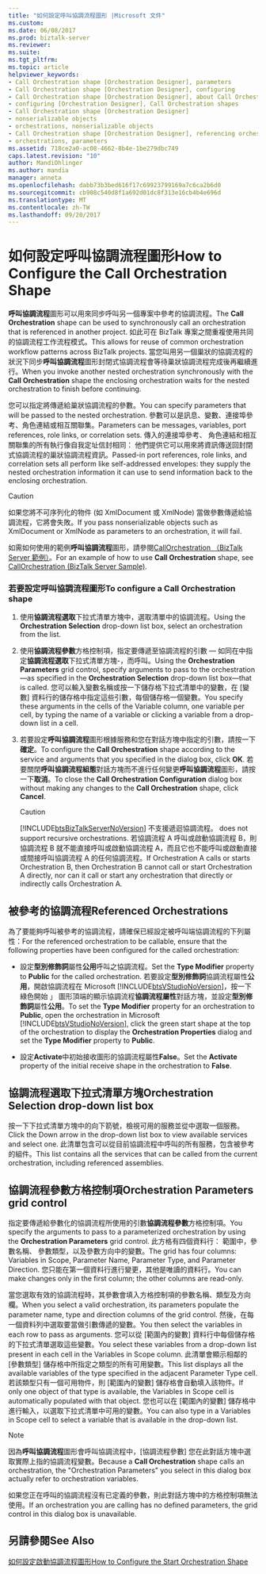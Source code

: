 ```yaml
---
title: "如何設定呼叫協調流程圖形 |Microsoft 文件"
ms.custom: 
ms.date: 06/08/2017
ms.prod: biztalk-server
ms.reviewer: 
ms.suite: 
ms.tgt_pltfrm: 
ms.topic: article
helpviewer_keywords:
- Call Orchestration shape [Orchestration Designer], parameters
- Call Orchestration shape [Orchestration Designer], configuring
- Call Orchestration shape [Orchestration Designer], about Call Orchestration shapes
- configuring [Orchestration Designer], Call Orchestration shapes
- Call Orchestration shape [Orchestration Designer]
- nonserializable objects
- orchestrations, nonserializable objects
- Call Orchestration shape [Orchestration Designer], referencing orchestrations
- orchestrations, parameters
ms.assetid: 718ce2a0-ac08-4662-8b4e-1be279dbc749
caps.latest.revision: "10"
author: MandiOhlinger
ms.author: mandia
manager: anneta
ms.openlocfilehash: dabb73b3bed616f17c69923799169a7c6ca2b6d0
ms.sourcegitcommit: cb908c540d8f1a692d01dc8f313e16cb4b4e696d
ms.translationtype: MT
ms.contentlocale: zh-TW
ms.lasthandoff: 09/20/2017
---
```

# <a name="how-to-configure-the-call-orchestration-shape"></a><span data-ttu-id="2961c-102">如何設定呼叫協調流程圖形</span><span class="sxs-lookup"><span data-stu-id="2961c-102">How to Configure the Call Orchestration Shape</span></span>
<span data-ttu-id="2961c-103">**呼叫協調流程**圖形可以用來同步呼叫另一個專案中參考的協調流程。</span><span class="sxs-lookup"><span data-stu-id="2961c-103">The **Call Orchestration** shape can be used to synchronously call an orchestration that is referenced in another project.</span></span> <span data-ttu-id="2961c-104">如此可在 BizTalk 專案之間重複使用共同的協調流程工作流程模式。</span><span class="sxs-lookup"><span data-stu-id="2961c-104">This allows for reuse of common orchestration workflow patterns across BizTalk projects.</span></span> <span data-ttu-id="2961c-105">當您叫用另一個巢狀的協調流程的狀況下同步**呼叫協調流程**圖形封閉式協調流程會等待巢狀協調流程完成後再繼續進行。</span><span class="sxs-lookup"><span data-stu-id="2961c-105">When you invoke another nested orchestration synchronously with the **Call Orchestration** shape the enclosing orchestration waits for the nested orchestration to finish before continuing.</span></span>  
  
 <span data-ttu-id="2961c-106">您可以指定將傳遞給巢狀協調流程的參數。</span><span class="sxs-lookup"><span data-stu-id="2961c-106">You can specify parameters that will be passed to the nested orchestration.</span></span> <span data-ttu-id="2961c-107">參數可以是訊息、變數、連接埠參考、角色連結或相互關聯集。</span><span class="sxs-lookup"><span data-stu-id="2961c-107">Parameters can be messages, variables, port references, role links, or correlation sets.</span></span> <span data-ttu-id="2961c-108">傳入的連接埠參考、 角色連結和相互關聯集的所有執行像自我定址信封相同： 他們提供它可以用來將資訊傳送回封閉式協調流程的巢狀協調流程資訊。</span><span class="sxs-lookup"><span data-stu-id="2961c-108">Passed-in port references, role links, and correlation sets all perform like self-addressed envelopes: they supply the nested orchestration information it can use to send information back to the enclosing orchestration.</span></span>  
  
> [!CAUTION]
>  <span data-ttu-id="2961c-109">如果您將不可序列化的物件 (如 XmlDocument 或 XmlNode) 當做參數傳遞給協調流程，它將會失敗。</span><span class="sxs-lookup"><span data-stu-id="2961c-109">If you pass nonserializable objects such as XmlDocument or XmlNode as parameters to an orchestration, it will fail.</span></span>  
  
 <span data-ttu-id="2961c-110">如需如何使用的範例**呼叫協調流程**圖形，請參閱[CallOrchestration （BizTalk Server 範例）](../core/callorchestration-biztalk-server-sample.md)。</span><span class="sxs-lookup"><span data-stu-id="2961c-110">For an example of how to use **Call Orchestration** shape, see [CallOrchestration (BizTalk Server Sample)](../core/callorchestration-biztalk-server-sample.md).</span></span>  
  
### <a name="to-configure-a-call-orchestration-shape"></a><span data-ttu-id="2961c-111">若要設定呼叫協調流程圖形</span><span class="sxs-lookup"><span data-stu-id="2961c-111">To configure a Call Orchestration shape</span></span>  
  
1.  <span data-ttu-id="2961c-112">使用**協調流程選取**下拉式清單方塊中，選取清單中的協調流程。</span><span class="sxs-lookup"><span data-stu-id="2961c-112">Using the **Orchestration Selection** drop-down list box, select an orchestration from the list.</span></span>  
  
2.  <span data-ttu-id="2961c-113">使用**協調流程參數**方格控制項，指定要傳遞至協調流程的引數 — 如同在中指定**協調流程選取**下拉式清單方塊-，而呼叫。</span><span class="sxs-lookup"><span data-stu-id="2961c-113">Using the **Orchestration Parameters** grid control, specify arguments to pass to the orchestration—as specified in the **Orchestration Selection** drop-down list box—that is called.</span></span> <span data-ttu-id="2961c-114">您可以輸入變數名稱或按一下儲存格下拉式清單中的變數，在 [變數] 資料行的儲存格中指定這些引數，每個儲存格一個變數。</span><span class="sxs-lookup"><span data-stu-id="2961c-114">You specify these arguments in the cells of the Variable column, one variable per cell, by typing the name of a variable or clicking a variable from a drop-down list in a cell.</span></span>  
  
3.  <span data-ttu-id="2961c-115">若要設定**呼叫協調流程**圖形根據服務和您在對話方塊中指定的引數，請按一下**確定**。</span><span class="sxs-lookup"><span data-stu-id="2961c-115">To configure the **Call Orchestration** shape according to the service and arguments that you specified in the dialog box, click **OK**.</span></span> <span data-ttu-id="2961c-116">若要關閉**呼叫協調流程組態**對話方塊而不進行任何變更**呼叫協調流程**圖形，請按一下**取消**。</span><span class="sxs-lookup"><span data-stu-id="2961c-116">To close the **Call Orchestration Configuration** dialog box without making any changes to the **Call Orchestration** shape, click **Cancel**.</span></span>  
  
    > [!CAUTION]
    >  [!INCLUDE[btsBizTalkServerNoVersion](../includes/btsbiztalkservernoversion-md.md)]<span data-ttu-id="2961c-117"> 不支援遞迴協調流程。</span><span class="sxs-lookup"><span data-stu-id="2961c-117"> does not support recursive orchestrations.</span></span> <span data-ttu-id="2961c-118">若協調流程 A 呼叫或啟動協調流程 B，則協調流程 B 就不能直接呼叫或啟動協調流程 A，而且它也不能呼叫或啟動直接或間接呼叫協調流程 A 的任何協調流程。</span><span class="sxs-lookup"><span data-stu-id="2961c-118">If Orchestration A calls or starts Orchestration B, then Orchestration B cannot call or start Orchestration A directly, nor can it call or start any orchestration that directly or indirectly calls Orchestration A.</span></span>  
  
## <a name="referenced-orchestrations"></a><span data-ttu-id="2961c-119">被參考的協調流程</span><span class="sxs-lookup"><span data-stu-id="2961c-119">Referenced Orchestrations</span></span>  
 <span data-ttu-id="2961c-120">為了要能夠呼叫被參考的協調流程，請確保已經設定被呼叫端協調流程的下列屬性：</span><span class="sxs-lookup"><span data-stu-id="2961c-120">For the referenced orchestration to be callable, ensure that the following properties have been configured for the called orchestration:</span></span>  
  
-   <span data-ttu-id="2961c-121">設定**型別修飾詞**屬性**公用**呼叫之協調流程。</span><span class="sxs-lookup"><span data-stu-id="2961c-121">Set the **Type Modifier** property to **Public** for the called orchestration.</span></span> <span data-ttu-id="2961c-122">若要設定**型別修飾詞**協調流程屬性**公用**，開啟協調流程在 Microsoft [!INCLUDE[btsVStudioNoVersion](../includes/btsvstudionoversion-md.md)]，按一下綠色開始 」 圖形頂端的顯示協調流程**協調流程屬性**對話方塊，並設定**型別修飾詞**屬性**公用**。</span><span class="sxs-lookup"><span data-stu-id="2961c-122">To set the **Type Modifier** property for an orchestration to **Public**, open the orchestration in Microsoft [!INCLUDE[btsVStudioNoVersion](../includes/btsvstudionoversion-md.md)], click the green start shape at the top of the orchestration to display the **Orchestration Properties** dialog and set the **Type Modifier** property to **Public**.</span></span>  
  
-   <span data-ttu-id="2961c-123">設定**Activate**中初始接收圖形的協調流程屬性**False**。</span><span class="sxs-lookup"><span data-stu-id="2961c-123">Set the **Activate** property of the initial receive shape in the orchestration to **False**.</span></span>  
  
## <a name="orchestration-selection-drop-down-list-box"></a><span data-ttu-id="2961c-124">協調流程選取下拉式清單方塊</span><span class="sxs-lookup"><span data-stu-id="2961c-124">Orchestration Selection drop-down list box</span></span>  
 <span data-ttu-id="2961c-125">按一下下拉式清單方塊中的向下箭號，檢視可用的服務並從中選取一個服務。</span><span class="sxs-lookup"><span data-stu-id="2961c-125">Click the Down arrow in the drop-down list box to view available services and select one.</span></span> <span data-ttu-id="2961c-126">此清單包含可以從目前協調流程中呼叫的所有服務，包含被參考的組件。</span><span class="sxs-lookup"><span data-stu-id="2961c-126">This list contains all the services that can be called from the current orchestration, including referenced assemblies.</span></span>  
  
## <a name="orchestration-parameters-grid-control"></a><span data-ttu-id="2961c-127">協調流程參數方格控制項</span><span class="sxs-lookup"><span data-stu-id="2961c-127">Orchestration Parameters grid control</span></span>  
 <span data-ttu-id="2961c-128">指定要傳遞給參數化的協調流程所使用的引數**協調流程參數**方格控制項。</span><span class="sxs-lookup"><span data-stu-id="2961c-128">You specify the arguments to pass to a parameterized orchestration by using the **Orchestration Parameters** grid control.</span></span> <span data-ttu-id="2961c-129">此方格有四個資料行： 範圍中，參數名稱、 參數類型，以及參數方向中的變數。</span><span class="sxs-lookup"><span data-stu-id="2961c-129">The grid has four columns: Variables in Scope, Parameter Name, Parameter Type, and Parameter Direction.</span></span> <span data-ttu-id="2961c-130">您只能在第一個資料行進行變更，其他是唯讀的資料行。</span><span class="sxs-lookup"><span data-stu-id="2961c-130">You can make changes only in the first column; the other columns are read-only.</span></span>  
  
 <span data-ttu-id="2961c-131">當您選取有效的協調流程時，其參數會填入方格控制項的參數名稱、類型及方向欄。</span><span class="sxs-lookup"><span data-stu-id="2961c-131">When you select a valid orchestration, its parameters populate the parameter name, type and direction columns of the grid control.</span></span> <span data-ttu-id="2961c-132">然後，在每一個資料列中選取要當做引數傳遞的變數。</span><span class="sxs-lookup"><span data-stu-id="2961c-132">You then select the variables in each row to pass as arguments.</span></span> <span data-ttu-id="2961c-133">您可以從 [範圍內的變數] 資料行中每個儲存格的下拉式清單選取這些變數。</span><span class="sxs-lookup"><span data-stu-id="2961c-133">You select these variables from a drop-down list present in each cell in the Variables in Scope column.</span></span> <span data-ttu-id="2961c-134">此清單會顯示相鄰的 [參數類型] 儲存格中所指定之類型的所有可用變數。</span><span class="sxs-lookup"><span data-stu-id="2961c-134">This list displays all the available variables of the type specified in the adjacent Parameter Type cell.</span></span> <span data-ttu-id="2961c-135">若該類型只有一個可用物件，則 [範圍內的變數] 儲存格會自動填入該物件。</span><span class="sxs-lookup"><span data-stu-id="2961c-135">If only one object of that type is available, the Variables in Scope cell is automatically populated with that object.</span></span> <span data-ttu-id="2961c-136">您也可以在 [範圍內的變數] 儲存格中進行輸入，以選取下拉式清單中可用的變數。</span><span class="sxs-lookup"><span data-stu-id="2961c-136">You can also type in a Variables in Scope cell to select a variable that is available in the drop-down list.</span></span>  
  
> [!NOTE]
>  <span data-ttu-id="2961c-137">因為**呼叫協調流程**圖形會呼叫協調流程中，[協調流程參數] 您在此對話方塊中選取實際上指的協調流程變數。</span><span class="sxs-lookup"><span data-stu-id="2961c-137">Because a **Call Orchestration** shape calls an orchestration, the "Orchestration Parameters" you select in this dialog box actually refer to orchestration variables.</span></span>  
  
 <span data-ttu-id="2961c-138">如果您正在呼叫的協調流程沒有已定義的參數，則此對話方塊中的方格控制項無法使用。</span><span class="sxs-lookup"><span data-stu-id="2961c-138">If an orchestration you are calling has no defined parameters, the grid control in this dialog box is unavailable.</span></span>  
  
## <a name="see-also"></a><span data-ttu-id="2961c-139">另請參閱</span><span class="sxs-lookup"><span data-stu-id="2961c-139">See Also</span></span>  
 [<span data-ttu-id="2961c-140">如何設定啟動協調流程圖形</span><span class="sxs-lookup"><span data-stu-id="2961c-140">How to Configure the Start Orchestration Shape</span></span>](../core/how-to-configure-the-start-orchestration-shape.md)